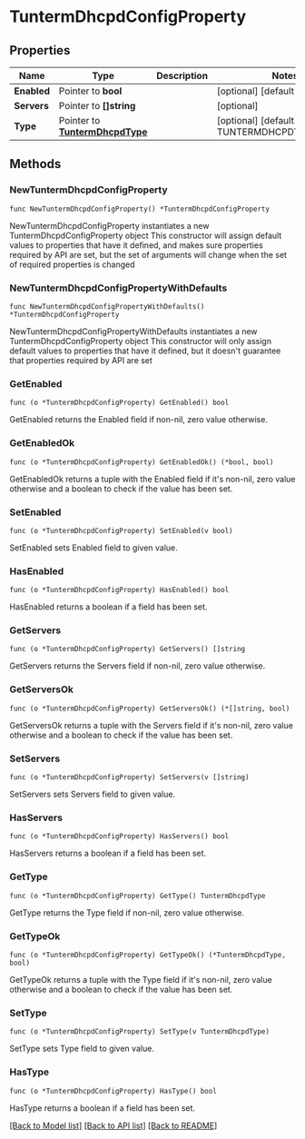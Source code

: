 # TuntermDhcpdConfigProperty

## Properties

Name | Type | Description | Notes
------------ | ------------- | ------------- | -------------
**Enabled** | Pointer to **bool** |  | [optional] [default to false]
**Servers** | Pointer to **[]string** |  | [optional] 
**Type** | Pointer to [**TuntermDhcpdType**](TuntermDhcpdType.md) |  | [optional] [default to TUNTERMDHCPDTYPE_RELAY]

## Methods

### NewTuntermDhcpdConfigProperty

`func NewTuntermDhcpdConfigProperty() *TuntermDhcpdConfigProperty`

NewTuntermDhcpdConfigProperty instantiates a new TuntermDhcpdConfigProperty object
This constructor will assign default values to properties that have it defined,
and makes sure properties required by API are set, but the set of arguments
will change when the set of required properties is changed

### NewTuntermDhcpdConfigPropertyWithDefaults

`func NewTuntermDhcpdConfigPropertyWithDefaults() *TuntermDhcpdConfigProperty`

NewTuntermDhcpdConfigPropertyWithDefaults instantiates a new TuntermDhcpdConfigProperty object
This constructor will only assign default values to properties that have it defined,
but it doesn't guarantee that properties required by API are set

### GetEnabled

`func (o *TuntermDhcpdConfigProperty) GetEnabled() bool`

GetEnabled returns the Enabled field if non-nil, zero value otherwise.

### GetEnabledOk

`func (o *TuntermDhcpdConfigProperty) GetEnabledOk() (*bool, bool)`

GetEnabledOk returns a tuple with the Enabled field if it's non-nil, zero value otherwise
and a boolean to check if the value has been set.

### SetEnabled

`func (o *TuntermDhcpdConfigProperty) SetEnabled(v bool)`

SetEnabled sets Enabled field to given value.

### HasEnabled

`func (o *TuntermDhcpdConfigProperty) HasEnabled() bool`

HasEnabled returns a boolean if a field has been set.

### GetServers

`func (o *TuntermDhcpdConfigProperty) GetServers() []string`

GetServers returns the Servers field if non-nil, zero value otherwise.

### GetServersOk

`func (o *TuntermDhcpdConfigProperty) GetServersOk() (*[]string, bool)`

GetServersOk returns a tuple with the Servers field if it's non-nil, zero value otherwise
and a boolean to check if the value has been set.

### SetServers

`func (o *TuntermDhcpdConfigProperty) SetServers(v []string)`

SetServers sets Servers field to given value.

### HasServers

`func (o *TuntermDhcpdConfigProperty) HasServers() bool`

HasServers returns a boolean if a field has been set.

### GetType

`func (o *TuntermDhcpdConfigProperty) GetType() TuntermDhcpdType`

GetType returns the Type field if non-nil, zero value otherwise.

### GetTypeOk

`func (o *TuntermDhcpdConfigProperty) GetTypeOk() (*TuntermDhcpdType, bool)`

GetTypeOk returns a tuple with the Type field if it's non-nil, zero value otherwise
and a boolean to check if the value has been set.

### SetType

`func (o *TuntermDhcpdConfigProperty) SetType(v TuntermDhcpdType)`

SetType sets Type field to given value.

### HasType

`func (o *TuntermDhcpdConfigProperty) HasType() bool`

HasType returns a boolean if a field has been set.


[[Back to Model list]](../README.md#documentation-for-models) [[Back to API list]](../README.md#documentation-for-api-endpoints) [[Back to README]](../README.md)


